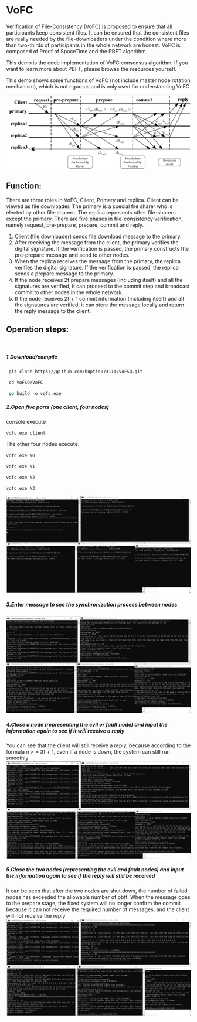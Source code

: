 # VoFC
Verification of File-Consistency (VoFC) is proposed to ensure that all participants keep consistent files. It can be ensured that the consistent files are really needed by the file-downloaders under the condition where more than two-thirds of participants in the whole network are honest. 
VoFC is composed of Proof of SpaceTime and the PBFT algorithm.

This demo is the code implementation of VoFC consensus algorithm. If you want to learn more about PBFT, please browse the resources yourself.

This demo shows some functions of VoFC (not include master node rotation mechanism), which is not rigorous and is only used for understanding VoFC


![VoFC](https://github.com/buptis073114/VoFSQ/blob/master/img/VoFC.png)

## Function:

There are three roles in VoFC, Client, Primary and replica. Client can be viewed as file downloader. The primary is a special file sharer who is elected by other file-sharers. The replica represents other file-sharers except the primary. There are five phases in file-consistency verification, namely request, pre-prepare, prepare, commit and reply.
  
 1. Client (file downloader) sends file download message to the primary.
 2. After receiving the message from the client, the primary verifies the digital signature. If the verification is passed, the primary constructs the pre-prepare message and send to other nodes.
 3. When the replica receives the message from the primary, the replica verifies the digital signature. If the verification is passed, the replica sends a prepare message to the primary.
 4. If the node receives 2f prepare messages (including itself) and all the signatures are verified, it can proceed to the commit step and broadcast commit to other nodes in the whole network.
 5. If the node receives 2f + 1 commit information (including itself) and all the signatures are verified, it can store the message locally and return the reply message to the client.


## Operation steps:
<br>

##### 1.Download/compile
```shell
 git clone https://github.com/buptis073114/VoFSQ.git
```
```shell
 cd VoFSQ/VoFC
```
```go
 go build -o vofc.exe
```

##### 2.Open five ports (one client, four nodes)
console execute 
```shell script
vofc.exe client
```
The other four nodes execute:
```shell script
vofc.exe N0
```
```shell script
vofc.exe N1
```
```shell script
vofc.exe N2
```
```shell script
vofc.exe N3
```

![startup](https://github.com/buptis073114/VoFSQ/blob/master/img/VoFC1.png)
##### 3.Enter message to see the synchronization process between nodes
![vofc1](https://github.com/buptis073114/VoFSQ/blob/master/img/VoFC2.png)
##### 4.Close a node (representing the evil or fault node) and input the information again to see if it will receive a reply
You can see that the client will still receive a reply, because according to the formula n > = 3f + 1, even if a node is down, the system can still run smoothly
![vofc2](https://github.com/buptis073114/VoFSQ/blob/master/img/VoFC3.png)
##### 5.Close the two nodes (representing the evil and fault nodes) and input the information again to see if the reply will still be received
It can be seen that after the two nodes are shut down, the number of failed nodes has exceeded the allowable number of pbft. When the message goes to the prepare stage, the fixed system will no longer confirm the commit because it can not receive the required number of messages, and the client will not receive the reply
![vofc3](https://github.com/buptis073114/VoFSQ/blob/master/img/VoFC4.png)
